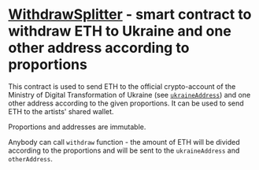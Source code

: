 # [WithdrawSplitter](/contracts/WithdrawSplitter.sol) - smart contract to withdraw ETH to Ukraine and one other address according to proportions

This contract is used to send ETH to 
the official crypto-account of the Ministry of Digital Transformation of Ukraine (see [`ukraineAddress`](https://etherscan.io/address/0x165CD37b4C644C2921454429E7F9358d18A45e14))
and one other address according to the given proportions.
It can be used to send ETH to the artists' shared wallet.

Proportions and addresses are immutable.

Anybody can call `withdraw` function - the amount of ETH will be divided according to the proportions
and will be sent to the `ukraineAddress` and `otherAddress`.
